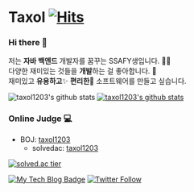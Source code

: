 # Taxol&nbsp;[![Hits](https://hits.seeyoufarm.com/api/count/incr/badge.svg?url=https%3A%2F%2Fgithub.com%2Ftaxol1203&count_bg=%2379C83D&title_bg=%23555555&icon=&icon_color=%23E7E7E7&title=hits&edge_flat=false)](https://hits.seeyoufarm.com)

### Hi there 👋
<p>
    저는 <b>자바 백엔드</b> 개발자를 꿈꾸는 SSAFY생입니다. 👨‍💻 <br>
    다양한 재미있는 것들을 <b>개발</b>하는 걸 좋아합니다. 🎁 <br>
    재미있고 <b>유용하고</b>✨ <b>편리한</b>🎉 소프트웨어를 만들고 싶습니다. 
</p>

![taxol1203's github stats](https://github-readme-stats.vercel.app/api?username=taxol1203&show_icons=true)
[![taxol1203's github stats](https://github-readme-stats.vercel.app/api/top-langs/?username=taxol1203&show_icons=true&hide_border=true&title_color=004386&icon_color=004386&layout=compact)](https://github.com/taxol1203)
### Online Judge 💻

* BOJ: [taxol1203](http://icpc.me/taxol1203)
  * solvedac: [taxol1203](https://solved.ac/profile/taxol1203)
  
[![solved.ac tier](http://mazassumnida.wtf/api/generate_badge?boj=taxol1203)](https://solved.ac/taxol1203)

<!--
<div align=center>
  [![My Tech Blog Badge](http://img.shields.io/badge/-My%20Tech%20blog-black?style=flat-square&logo=github&link=https://taxol1203.github.io/)](https://taxol1203.github.io/) 
</div>
<div align=center>
-->
  
  [![My Tech Blog Badge](http://img.shields.io/badge/-My%20Tech%20blog-black?style=flat-square&logo=github&link=https://kinetic27.github.io/)](https://kinetic27.github.io/) 
  [![Twitter Follow](https://img.shields.io/twitter/follow/dev_kinetic?label=Follow%20me&style=social)](https://twitter.com/dev_kinetic)
  </div>



<!--
**taxol1203/taxol1203** is a ✨ _special_ ✨ repository because its `README.md` (this file) appears on your GitHub profile.

Here are some ideas to get you started:

- 🔭 I’m currently working on ...
- 🌱 I’m currently learning ...
- 👯 I’m looking to collaborate on ...
- 🤔 I’m looking for help with ...
- 💬 Ask me about ...
- 📫 How to reach me: ...
- 😄 Pronouns: ...
- ⚡ Fun fact: ...
-->
